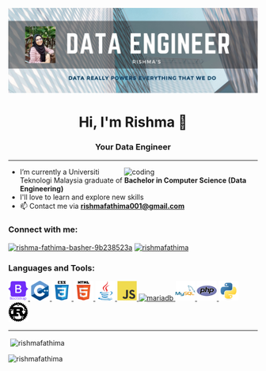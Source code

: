 ![logo](https://github.com/rishmafathima/rishmafathima/blob/edeefb066f99f7c9c98cbfc21e8d1f4872d0b285/Rishma's%20github%20banner.jpg)
<h1 align="center">Hi, I'm Rishma  👋</h1>
<h3 align="center">Your Data Engineer</h3>

<hr>

<img align="right" alt="coding" width="270" src="https://media.tenor.com/mhLPO2VldCkAAAAM/0001.gif">

- I’m currently a Universiti Teknologi Malaysia graduate of **Bachelor in Computer Science (Data Engineering)**
- I'll love to learn and explore new skills
- 📫 Contact me via **rishmafathima001@gmail.com**

<h3 align="left">Connect with me:</h3>
<p align="left">
<a href="https://linkedin.com/in/rishma-fathima-basher-9b238523a" target="blank"><img align="center" src="https://raw.githubusercontent.com/rahuldkjain/github-profile-readme-generator/master/src/images/icons/Social/linked-in-alt.svg" alt="rishma-fathima-basher-9b238523a" height="30" width="40" /></a>
<a href="https://kaggle.com/rishmafathima" target="blank"><img align="center" src="https://raw.githubusercontent.com/rahuldkjain/github-profile-readme-generator/master/src/images/icons/Social/kaggle.svg" alt="rishmafathima" height="30" width="40" /></a>
</p>

<h3 align="left">Languages and Tools:</h3>
<p align="left"> <a href="https://getbootstrap.com" target="_blank" rel="noreferrer"> <img src="https://raw.githubusercontent.com/devicons/devicon/master/icons/bootstrap/bootstrap-plain-wordmark.svg" alt="bootstrap" width="40" height="40"/> </a> <a href="https://www.w3schools.com/cpp/" target="_blank" rel="noreferrer"> <img src="https://raw.githubusercontent.com/devicons/devicon/master/icons/cplusplus/cplusplus-original.svg" alt="cplusplus" width="40" height="40"/> </a> <a href="https://www.w3schools.com/css/" target="_blank" rel="noreferrer"> <img src="https://raw.githubusercontent.com/devicons/devicon/master/icons/css3/css3-original-wordmark.svg" alt="css3" width="40" height="40"/> </a> <a href="https://www.w3.org/html/" target="_blank" rel="noreferrer"> <img src="https://raw.githubusercontent.com/devicons/devicon/master/icons/html5/html5-original-wordmark.svg" alt="html5" width="40" height="40"/> </a> <a href="https://www.java.com" target="_blank" rel="noreferrer"> <img src="https://raw.githubusercontent.com/devicons/devicon/master/icons/java/java-original.svg" alt="java" width="40" height="40"/> </a> <a href="https://developer.mozilla.org/en-US/docs/Web/JavaScript" target="_blank" rel="noreferrer"> <img src="https://raw.githubusercontent.com/devicons/devicon/master/icons/javascript/javascript-original.svg" alt="javascript" width="40" height="40"/> </a> <a href="https://mariadb.org/" target="_blank" rel="noreferrer"> <img src="https://www.vectorlogo.zone/logos/mariadb/mariadb-icon.svg" alt="mariadb" width="40" height="40"/> </a> <a href="https://www.mysql.com/" target="_blank" rel="noreferrer"> <img src="https://raw.githubusercontent.com/devicons/devicon/master/icons/mysql/mysql-original-wordmark.svg" alt="mysql" width="40" height="40"/> </a> <a href="https://www.php.net" target="_blank" rel="noreferrer"> <img src="https://raw.githubusercontent.com/devicons/devicon/master/icons/php/php-original.svg" alt="php" width="40" height="40"/> </a> <a href="https://www.python.org" target="_blank" rel="noreferrer"> <img src="https://raw.githubusercontent.com/devicons/devicon/master/icons/python/python-original.svg" alt="python" width="40" height="40"/> </a> <a href="https://www.rust-lang.org" target="_blank" rel="noreferrer"> <img src="https://raw.githubusercontent.com/devicons/devicon/master/icons/rust/rust-plain.svg" alt="rust" width="40" height="40"/> </a> </p>

<hr>

<p>&nbsp;<img align="center" src="https://github-readme-stats.vercel.app/api?username=rishmafathima&show_icons=true&locale=en" alt="rishmafathima" /></p>

<p><img align="center" src="https://github-readme-streak-stats.herokuapp.com/?user=rishmafathima&" alt="rishmafathima" /></p>

